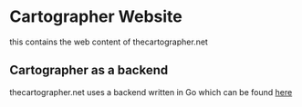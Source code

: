 # Cartographer Website
this contains the web content of thecartographer.net

## Cartographer as a backend
thecartographer.net uses a backend written in Go which can be found [here](https://github.com/ngrande/cartographer)
